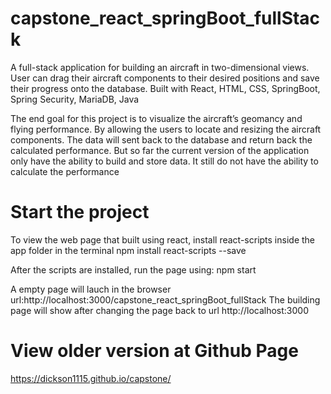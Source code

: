 # capstone_react_springBoot_fullStack
A full-stack application for building an aircraft in two-dimensional views. User can drag their aircraft components to their desired positions and save their progress onto the database.
Built with React, HTML, CSS, SpringBoot, Spring Security, MariaDB, Java

The end goal for this project is to visualize the aircraft’s geomancy and flying performance. By allowing the users to locate and resizing the aircraft components. The data will sent back to the database and return back the calculated performance.
But so far the current version of the application only have the ability to build and store data. It still do not have the ability to calculate the performance

# Start the project
To view the web page that built using react, install react-scripts inside the app folder in the terminal
npm install react-scripts --save

After the scripts are installed, run the page using:
npm start

A empty page will lauch in the browser url:http://localhost:3000/capstone_react_springBoot_fullStack
The building page will show after changing the page back to url http://localhost:3000

# View older version at Github Page
https://dickson1115.github.io/capstone/
